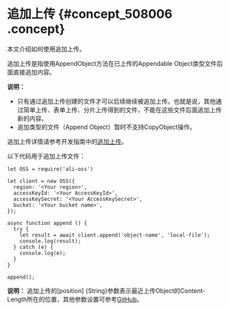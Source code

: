 # 追加上传 {#concept_508006 .concept}

本文介绍如何使用追加上传。

追加上传是指使用AppendObject方法在已上传的Appendable Object类型文件后面直接追加内容。

**说明：** 

-   只有通过追加上传创建的文件才可以后续继续被追加上传。也就是说，其他通过简单上传、表单上传、分片上传得到的文件，不能在这些文件后面追加上传新的内容。
-   追加类型的文件（Append Object）暂时不支持CopyObject操作。

追加上传详情请参考开发指南中的[追加上传](../../../../cn.zh-CN/开发指南/上传文件（Object）/追加上传.md#)。

以下代码用于追加上传文件：

``` {#codeblock_x19_48i_vvl}
let OSS = require('ali-oss')

let client = new OSS({
  region: '<Your region>',
  accessKeyId: '<Your AccessKeyId>',
  accessKeySecret: '<Your AccessKeySecret>',
  bucket: '<Your bucket name>',
});

async function append () {
  try {
    let result = await client.append('object-name', 'local-file');
    console.log(result);
  } catch (e) {
    console.log(e);
  }
}

append();
```

**说明：** 追加上传的\[position\] \{String\}参数表示最近上传Object的Content-Length所在的位置，其他参数设置可参考[GitHub](https://github.com/ali-sdk/ali-oss/blob/master/README.md#appendname-file-options)。

